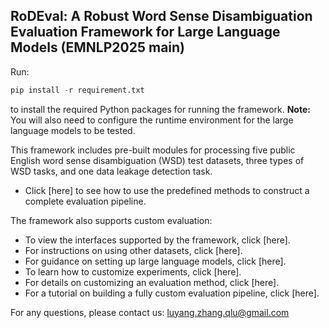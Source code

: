 ## RoDEval: A Robust Word Sense Disambiguation Evaluation Framework for Large Language Models (EMNLP2025 main)

Run:

```python
pip install -r requirement.txt
```

to install the required Python packages for running the framework. **Note:** You will also need to configure the runtime environment for the large language models to be tested.



This framework includes pre-built modules for processing five public English word sense disambiguation (WSD) test datasets, three types of WSD tasks, and one data leakage detection task.

- Click [here] to see how to use the predefined methods to construct a complete evaluation pipeline.

The framework also supports custom evaluation:

- To view the interfaces supported by the framework, click [here].
- For instructions on using other datasets, click [here].
- For guidance on setting up large language models, click [here].
- To learn how to customize experiments, click [here].
- For details on customizing an evaluation method, click [here].
- For a tutorial on building a fully custom evaluation pipeline, click [here].

For any questions, please contact us: luyang.zhang.qlu@gmail.com

